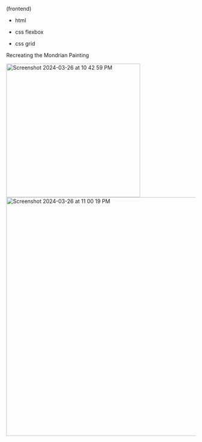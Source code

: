 (frontend)

- html
  
- css flexbox
  
- css grid

Recreating the Mondrian Painting 

<img width="356" alt="Screenshot 2024-03-26 at 10 42 59 PM" src="https://github.com/carolina-bolnykh/frontend/assets/91427069/2806e6e8-0fd6-4ee0-bd64-e22d93a42410">

<img width="636" alt="Screenshot 2024-03-26 at 11 00 19 PM" src="https://github.com/carolina-bolnykh/frontend/assets/91427069/423f1cba-ff9a-4f4e-a4c1-5704052040de">
